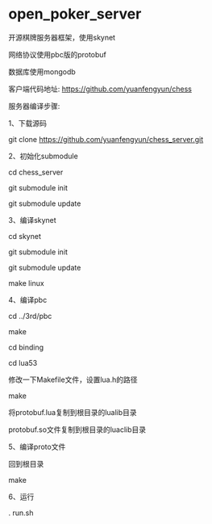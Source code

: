 # open_poker_server
开源棋牌服务器框架，使用skynet

网络协议使用pbc版的protobuf

数据库使用mongodb

客户端代码地址: https://github.com/yuanfengyun/chess

服务器编译步骤:

1、下载源码

  git clone https://github.com/yuanfengyun/chess_server.git

2、初始化submodule

  cd chess_server

  git submodule init

  git submodule update

3、编译skynet

  cd skynet

  git submodule init

  git submodule update

  make linux

4、编译pbc

  cd ../3rd/pbc

  make

  cd binding

  cd lua53

  修改一下Makefile文件，设置lua.h的路径

  make

  将protobuf.lua复制到根目录的lualib目录

  protobuf.so文件复制到根目录的luaclib目录

5、编译proto文件

  回到根目录

  make

6、运行

  . run.sh
